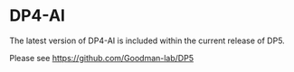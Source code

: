 # DP4-AI

The latest version of DP4-AI is included within the current release of DP5.

Please see https://github.com/Goodman-lab/DP5 

